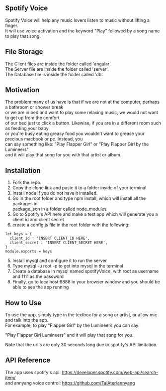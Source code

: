 ## Spotify Voice

  Spotify Voice will help any music lovers listen to music without lifting a finger. <br>
  It will use voice activation and the keyword "Play" followed by a song name to play that song. 

## File Storage

The Client files are inside the folder called 'angular'.<br>
The Server file are inside the folder called 'server'.<br>
The Database file is inside the folder called 'db'.

## Motivation

The problem many of us have is that if we are not at the computer, perhaps a bathroom or shower break <br>
or we are in bed and want to play some relaxing music, we would not want to get up from the comfort <br>
of our bed just to click a button. Likewise, if you are in a different room such as feeding your baby <br>
or you're busy eating greasy food you wouldn't want to grease your precious macbook or pc. Instead, you <br>
can say something like: "Play Flapper Girl" or "Play Flapper Girl by the Lumineers" <br>
and it will play that song for you with that artist or album. 


## Installation

1. Fork the repo.
2. Copy the clone link and paste it to a folder inside of your terminal.
3. Install node if you do not have it installed.
3. Go in the root folder and type npm install, which will install all the packages in <br>
package.json in a folder called node_modules
4. Go to Spotify's API here and make a test app which will generate you a client id and client secret
5. create a config.js file in the root folder with the following:

```
let keys = {
  client_id : 'INSERT CLIENT_ID HERE',
  client_secret : 'INSERT CLIENT_SECRET HERE',
}
module.exports = keys
```

5. Install mysql and configure it to run the server 
6. Type mysql -u root -p to get into mysql in the terminal
7. Create a database in mysql named spotifyVoice, with root as username and 1111 as the password
8. Finally, go to localhost:8888 in your browser window and you should be able to see the app running

## How to Use
To use the app, simply type in the textbox for a song or artist, or allow mic and talk into the app. <br>
For example, to play "Flapper Girl" by the Lumineers you can say:

"Play Flapper Girl Lumineers" and it will play that song for you. <br>

Note that the url's are only 30 seconds long due to spotify's API limitation.




## API Reference

The app uses spotify's api: https://developer.spotify.com/web-api/search-item/ <br>
and annyang voice control: https://github.com/TalAter/annyang


